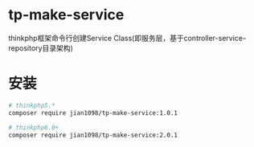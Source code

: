 # tp-make-service
thinkphp框架命令行创建Service Class(即服务层，基于controller-service-repository目录架构)

# 安装
```bash
# thinkphp5.*
composer require jian1098/tp-make-service:1.0.1

# thinkphp6.0+
composer require jian1098/tp-make-service:2.0.1
```